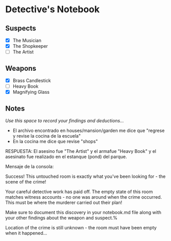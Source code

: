 # Detective's Notebook

## Suspects
- [X] The Musician
- [X] The Shopkeeper
- [ ] The Artist

## Weapons
- [X] Brass Candlestick
- [ ] Heavy Book
- [X] Magnifying Glass

## Notes
*Use this space to record your findings and deductions...*

* El archivo encontrado en houses/mansion/garden me dice que "regrese y revise la cocina de la escuela"
* En la cocina me dice que revise "shops"

RESPUESTA: El asesino fue "The Artist" y el armafue "Heavy Book" y el asesinato fue realizado en el estanque (pond) del parque.


Mensaje de la consola:

Success! This untouched room is exactly what you've been looking for - the scene of the crime!

Your careful detective work has paid off. The empty state of this room matches 
witness accounts - no one was around when the crime occurred. This must be 
where the murderer carried out their plan!

Make sure to document this discovery in your notebook.md file along with your 
other findings about the weapon and suspect.%               

Location of the crime is still unknown - the room must have been empty when it happened...
